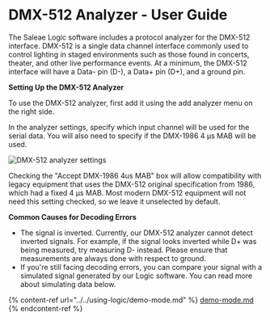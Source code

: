 # DMX-512 Analyzer - User Guide

The Saleae Logic software includes a protocol analyzer for the DMX-512 interface. DMX-512 is a single data channel interface commonly used to control lighting in staged environments such as those found in concerts, theater, and other live performance events. At a minimum, the DMX-512 interface will have a Data- pin (D-), a Data+ pin (D+), and a ground pin.

**Setting Up the DMX-512 Analyzer**

To use the DMX-512 analyzer, first add it using the add analyzer menu on the right side.

In the analyzer settings, specify which input channel will be used for the serial data. You will also need to specify if the DMX-1986 4 μs MAB will be used.

![DMX-512 analyzer settings](https://trello-attachments.s3.amazonaws.com/55f0a61a10f9f592573a4205/58fe975a7cff873c336cec00/2320c15b5d8aa708ddb21800375fefa3/DMX-512_analyzer_settings.png)

Checking the "Accept DMX-1986 4us MAB" box will allow compatibility with legacy equipment that uses the DMX-512 original specification from 1986, which had a fixed 4 μs MAB. Most modern DMX-512 equipment will not need this setting checked, so we leave it unselected by default.

**Common Causes for Decoding Errors**

* The signal is inverted. Currently, our DMX-512 analyzer cannot detect inverted signals. For example, if the signal looks inverted while D+ was being measured, try measuring D- instead. Please ensure that measurements are always done with respect to ground.
* If you're still facing decoding errors, you can compare your signal with a simulated signal generated by our Logic software. You can read more about simulating data below.

{% content-ref url="../../using-logic/demo-mode.md" %}
[demo-mode.md](../../using-logic/demo-mode.md)
{% endcontent-ref %}





